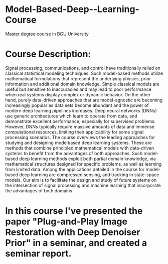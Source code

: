 # Model-Based-Deep--Learning-Course

Master degree course in BGU University

# Course Description:  

Signal processing, communications, and control have traditionally relied on classical statistical modeling techniques. Such model-based methods utilize mathematical formulations that represent the underlying physics, prior information and additional domain knowledge. Simple classical models are useful but sensitive to inaccuracies and may lead to poor performance when real systems display complex or dynamic behavior.  On the other hand, purely data-driven approaches that are model-agnostic are becoming increasingly popular as data sets become abundant and the power of modern deep learning pipelines increases.  Deep neural networks (DNNs) use generic architectures which learn to operate from data, and demonstrate excellent performance, especially for supervised problems.  However, DNNs typically require massive amounts of data and immense computational resources, limiting their applicability for some signal processing scenarios. The course overviews the leading approaches for studying and designing modelbased deep learning systems. These are methods that combine principled mathematical models with data-driven systems to benefit from the advantages of both approaches. Such model-based deep learning methods exploit both partial domain knowledge, via mathematical structures designed for specific problems, as well as learning from limited data.  Among the applications detailed in the course for model-based deep learning are compressed sensing, and tracking in state-space models. Our aim is to facilitate the design and study of future systems on the intersection of signal processing and machine learning that incorporate the advantages of both domains. 

# In this course I've presented the paper "Plug-and-Play Image Restoration with Deep Denoiser Prior" in a seminar, and created a seminar report.
